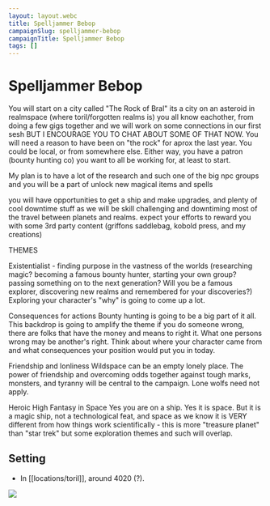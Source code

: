 ```yaml
---
layout: layout.webc
title: Spelljammer Bebop
campaignSlug: spelljammer-bebop
campaignTitle: Spelljammer Bebop
tags: []
---
```

# Spelljammer Bebop

You will start on a city called "The Rock of Bral" its a city on an asteroid in realmspace (where toril/forgotten realms is)  you all know eachother, from doing a few gigs together and we will work on some connections in our first sesh BUT I ENCOURAGE YOU TO CHAT ABOUT SOME OF THAT NOW.  You will need a reason to have been on "the rock" for aprox the last  year. You could be local, or from somewhere else. Either way, you have a patron (bounty hunting co) you want to all be working for, at least to start.

My plan is to have a lot of the research and such one of the big npc groups and  you will be a part of unlock new magical items and spells 

you will have opportunities to get a ship and make upgrades, and plenty of cool downtime stuff as we will be skill challenging and downtiming most of the travel between planets and realms.  expect your efforts to reward you with some 3rd party content (griffons saddlebag, kobold press, and my creations)

THEMES

Existentialist - finding purpose in the vastness of the worlds (researching magic? becoming a famous bounty hunter, starting your own group? passing something on to the next generation? Will you be a famous explorer, discovering new realms and remembered for your discoveries?) Exploring your character's "why" is going to come up a lot.

Consequences for actions Bounty hunting is going to be a big part of it all. This backdrop is going to amplify the theme if  you do someone wrong, there are folks that have the money and means to right it.  What one persons wrong may be another's right. Think about where your character came from and what consequences your position would put you in today.

Friendship and lonliness Wildspace can be an empty lonely place. The power of friendship and overcoming odds together against tough marks, monsters, and tyranny will be central to the campaign.  Lone wolfs need not apply.

Heroic High Fantasy in Space Yes you are on a ship.  Yes it is space.  But it is a magic ship, not a technological feat, and space as we know it is VERY different from how things work scientifically - this is more "treasure planet" than "star trek" but some exploration themes and such will overlap.

## Setting

- In [[locations/toril]], around 4020 (?).

![](the-known-spheres.png)
